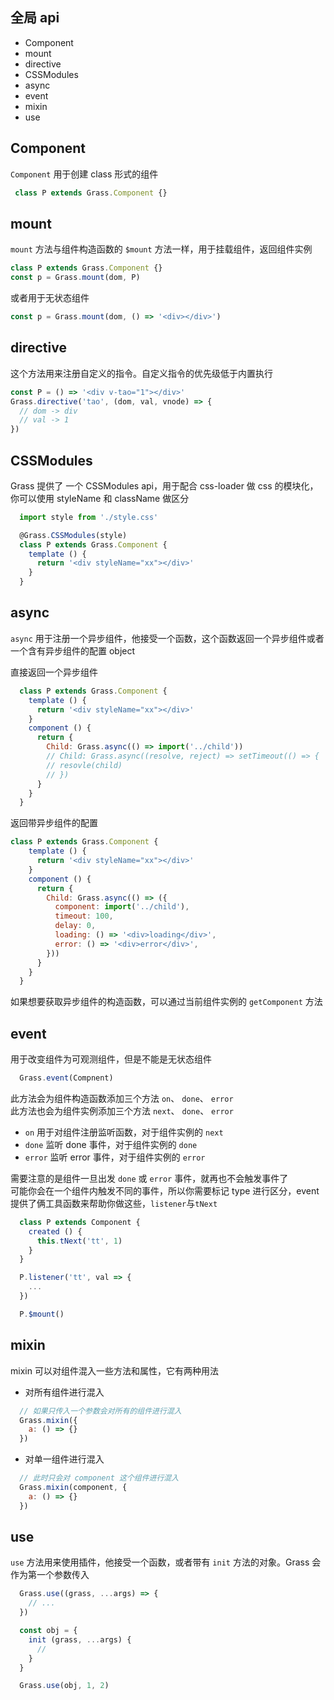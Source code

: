 ## 全局 api
+ Component
+ mount
+ directive
+ CSSModules
+ async
+ event
+ mixin
+ use

## Component
`Component` 用于创建 class 形式的组件
```js
 class P extends Grass.Component {}
```

## mount
`mount` 方法与组件构造函数的 `$mount` 方法一样，用于挂载组件，返回组件实例
```js
class P extends Grass.Component {}
const p = Grass.mount(dom, P)
```
或者用于无状态组件
```js
const p = Grass.mount(dom, () => '<div></div>')
```

## directive
这个方法用来注册自定义的指令。自定义指令的优先级低于内置执行
```js
const P = () => '<div v-tao="1"></div>'
Grass.directive('tao', (dom, val, vnode) => {
  // dom -> div
  // val -> 1
})
```

## CSSModules
Grass 提供了 一个 CSSModules api，用于配合 css-loader 做 css 的模块化，你可以使用 styleName 和 className 做区分
```js
  import style from './style.css'

  @Grass.CSSModules(style)
  class P extends Grass.Component {
    template () {
      return '<div styleName="xx"></div>'
    }
  }
```

## async
`async` 用于注册一个异步组件，他接受一个函数，这个函数返回一个异步组件或者一个含有异步组件的配置 object

直接返回一个异步组件
```js
  class P extends Grass.Component {
    template () {
      return '<div styleName="xx"></div>'
    }
    component () {
      return {
        Child: Grass.async(() => import('../child'))
        // Child: Grass.async((resolve, reject) => setTimeout(() => {
        // resovle(child)
        // })
      }
    }
  }
```
返回带异步组件的配置
```js
class P extends Grass.Component {
    template () {
      return '<div styleName="xx"></div>'
    }
    component () {
      return {
        Child: Grass.async(() => ({
          component: import('../child'),
          timeout: 100,
          delay: 0,
          loading: () => '<div>loading</div>',
          error: () => '<div>error</div>',
        }))
      }
    }
  }
```

如果想要获取异步组件的构造函数，可以通过当前组件实例的 `getComponent` 方法

## event
用于改变组件为可观测组件，但是不能是无状态组件
```js
  Grass.event(Compnent)
```
此方法会为组件构造函数添加三个方法 `on`、 `done`、 `error` <br/>
此方法也会为组件实例添加三个方法 `next`、 `done`、 `error`

+ `on` 用于对组件注册监听函数，对于组件实例的 `next`
+ `done` 监听 done 事件，对于组件实例的 `done`
+ `error` 监听 error 事件，对于组件实例的 `error`

需要注意的是组件一旦出发 `done` 或 `error` 事件，就再也不会触发事件了<br/>
可能你会在一个组件内触发不同的事件，所以你需要标记 type 进行区分，event 提供了俩工具函数来帮助你做这些，`listener`与`tNext`
```js
  class P extends Component {
    created () {
      this.tNext('tt', 1)
    }
  }

  P.listener('tt', val => {
    ...
  })

  P.$mount()
```


## mixin
mixin 可以对组件混入一些方法和属性，它有两种用法
+ 对所有组件进行混入
```js
  // 如果只传入一个参数会对所有的组件进行混入
  Grass.mixin({
    a: () => {}
  })
```
+ 对单一组件进行混入
```js
  // 此时只会对 component 这个组件进行混入
  Grass.mixin(component, {
    a: () => {}
  })
```

## use
`use` 方法用来使用插件，他接受一个函数，或者带有 `init` 方法的对象。Grass 会作为第一个参数传入
```js
  Grass.use((grass, ...args) => {
    // ...
  })

  const obj = {
    init (grass, ...args) {
      // 
    }
  }

  Grass.use(obj, 1, 2)
```